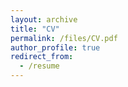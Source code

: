 ```yaml
---
layout: archive
title: "CV"
permalink: /files/CV.pdf
author_profile: true
redirect_from:
  - /resume
---
```

